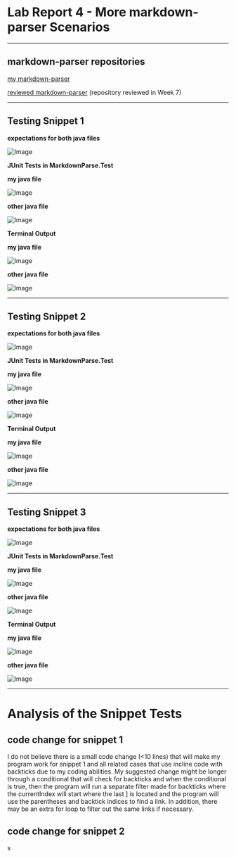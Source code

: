 # Lab Report 4 - More markdown-parser Scenarios

***

## markdown-parser repositories
[my markdown-parser](https://github.com/JSN3/markdown-parser)

[reviewed markdown-parser](https://github.com/grantcoz/markdown-parse) (repository reviewed in Week 7)

***

## Testing Snippet 1

__expectations for both java files__

![Image](https://raw.githubusercontent.com/JSN3/cse15l-lab-reports/main/lab-report-4-photos/LR4%20-%20Part%201a-2a.png)

__JUnit Tests in MarkdownParse.Test__

__my java file__

![Image](https://raw.githubusercontent.com/JSN3/cse15l-lab-reports/main/lab-report-4-photos/LR4%20-%20Part%201b.png)

__other java file__

![Image](https://raw.githubusercontent.com/JSN3/cse15l-lab-reports/main/lab-report-4-photos/LR4%20-%20Part%202b.png)

__Terminal Output__

__my java file__

![Image](https://raw.githubusercontent.com/JSN3/cse15l-lab-reports/main/lab-report-4-photos/LR4%20-%20Part%201c.png)

__other java file__

![Image](https://raw.githubusercontent.com/JSN3/cse15l-lab-reports/main/lab-report-4-photos/LR4%20-%20Part%202c.png)

***

## Testing Snippet 2

__expectations for both java files__

![Image](https://raw.githubusercontent.com/JSN3/cse15l-lab-reports/main/lab-report-4-photos/LR4%20-%20Part%203a-4a.png)

__JUnit Tests in MarkdownParse.Test__

__my java file__

![Image](https://raw.githubusercontent.com/JSN3/cse15l-lab-reports/main/lab-report-4-photos/LR4%20-%20Part%203b.png)

__other java file__

![Image](https://raw.githubusercontent.com/JSN3/cse15l-lab-reports/main/lab-report-4-photos/LR4%20-%20Part%204b.png)

__Terminal Output__

__my java file__

![Image](https://raw.githubusercontent.com/JSN3/cse15l-lab-reports/main/lab-report-4-photos/LR4%20-%20Part%203c.png)

__other java file__

![Image](https://raw.githubusercontent.com/JSN3/cse15l-lab-reports/main/lab-report-4-photos/LR4%20-%20Part%204c.png)

***

## Testing Snippet 3

__expectations for both java files__

![Image](https://raw.githubusercontent.com/JSN3/cse15l-lab-reports/main/lab-report-4-photos/LR4%20-%20Part%205a-6a.png)

__JUnit Tests in MarkdownParse.Test__

__my java file__

![Image](https://raw.githubusercontent.com/JSN3/cse15l-lab-reports/main/lab-report-4-photos/LR4%20-%20Part%205b.png)

__other java file__

![Image](https://raw.githubusercontent.com/JSN3/cse15l-lab-reports/main/lab-report-4-photos/LR4%20-%20Part%206b.png)

__Terminal Output__

__my java file__

![Image](https://raw.githubusercontent.com/JSN3/cse15l-lab-reports/main/lab-report-4-photos/LR4%20-%20Part%205c.png)

__other java file__

![Image](https://raw.githubusercontent.com/JSN3/cse15l-lab-reports/main/lab-report-4-photos/LR4%20-%20Part%206c.png)

***

# Analysis of the Snippet Tests

## code change for snippet 1
I do not believe there is a small code change (<10 lines) that will make my program work for snippet 1 and all related cases that use incline code with backticks due to my coding abilities. My suggested change might be longer through a conditional that will check for backticks and when the conditional is true, then the program will run a separate filter made for backticks where the currentIndex will start where the last ] is located and the program will use the parentheses and backtick indices to find a link. In addition, there may be an extra for loop to filter out the same links if necessary.

## code change for snippet 2
s
